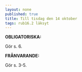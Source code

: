 ```yaml
---
layout: none
published: true
title: Till tisdag den 14 oktober
tags: rub16.2 läksyt
---
```

**OBLIGATORISKA:**

Gör s. 6.

**FRÅNVARANDE:**

Gör s. 3-5.
